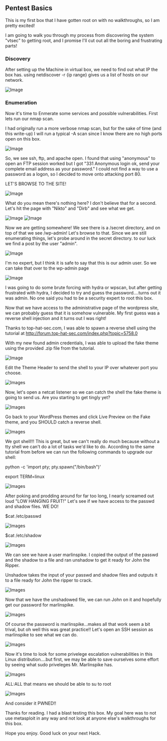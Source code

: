 ## Pentest Basics

This is my first box that I have gotten root on with no walkthroughs, so I am pretty excited!

I am going to walk you through my process from discovering the system "vtsec" to getting root, and I promise I'll cut out all the boring and frustrating parts!

### Discovery

After setting up the Machine in virtual box, we need to find out what IP the box has.
using netdiscover -r {ip range} gives us a list of hosts on our network.
  
![Image](https://mattp789.github.io/images/discovery.png)

### Enumeration
Now it's time to Enmerate some services and possible vulnerabilities. First lets run our nmap scan.

I had originally run a more verbose nmap scan, but for the sake of time (and this write-up) I will run a typical -A scan since I know there are no high ports open on this box.

![Image](https://mattp789.github.io/images/nmap.png)

So, we see ssh, ftp, and apache open. I found that using "anonymous" to open an FTP session worked but I got "331 Anonymous login ok, send your complete email address as your password." I could not find a way to use a password as a logon, so I decided to move onto attacking port 80.

LET'S BROWSE TO THE SITE!

![Image](https://mattp789.github.io/images/webpage.png)

What do you mean there's nothing here? I don't believe that for a second. Let's hit the page with "Nikto" and "Dirb" and see what we get.

![Image](https://mattp789.github.io/images/Screenshot%20from%202018-04-02%2017-54-54.png)
![Image](https://mattp789.github.io/images/Screenshot%20from%202018-04-02%2017-56-20.png)

Now we are getting somewhere! We see there is a /secret directory, and on top of that we see /wp-admin! Let's browse to that. Since we are still enumerating things, let's probe around in the secret directory. to our luck we find a post by the user "admin".

![Image](https://mattp789.github.io/images/user.png)

I'm no expert, but I think it is safe to say that this is our admin user. So we can take that over to the wp-admin page

![Image](https://mattp789.github.io/images/admin.png)

I was going to do some brute forcing with hydra or wpscan, but after getting frustrated with hydra, I decided to try and guess the password....turns out it was admin. No one said you had to be a security expert to root this box.

Now that we have access to the administrative page of the wordpress site, we can probably guess that it is somehow vulnerable. My first guess was a reverse shell injection and it turns out I was right!

Thanks to top-hat-sec.com, I was able to spawn a reverse shell using the tutorial at http://forum.top-hat-sec.com/index.php?topic=5758.0

With my new found admin credentials, I was able to upload the fake theme using the provided .zip file from the tutorial. 

![Image](https://mattp789.github.io/images/fake_theme.png)

Edit the Theme Header to send the shell to your IP over whatever port you choose.

![Images](https://mattp789.github.io/images/set_theme.png)

Now, let's open a netcat listener so we can catch the shell the fake theme is going to send us. Are you starting to get tingly yet?

![Images](https://mattp789.github.io/images/netcat_listener.png)

Go back to your WordPress themes and click Live Preview on the Fake theme, and you SHOULD catch a reverse shell.

![Images](https://mattp789.github.io/images/rev_shell.png)

We got shell!!! This is great, but we can't really do much because without a tty shell we can't do a lot of tasks we'd like to do. According to the same tutorial from before we can run the following commands to upgrade our shell:

python -c 'import pty; pty.spawn("/bin/bash")'

export TERM=linux

![Images](https://mattp789.github.io/images/upgrade_shell.png)


After poking and prodding around for far too long, I nearly screamed out loud "LOW HANGING FRUIT!" Let's see if we have access to the passwd and shadow files. WE DO!

$cat /etc/passwd

![Images](https://mattp789.github.io/images/passwd.png)

$cat /etc/shadow

![Images](https://mattp789.github.io/images/shadow.png)

We can see we have a user marlinspike. I copied the output of the passwd and the shadow to a file and ran unshadow to get it ready for John the Ripper.

Unshadow takes the input of your passwd and shadow files and outputs it to a file ready for John the ripper to crack.

![Images](https://mattp789.github.io/images/unshadow.png)

Now that we have the unshadowed file, we can run John on it and hopefully get our password for marlinspike.

![Images](https://mattp789.github.io/images/john.png)


Of course the password is marlinspike...makes all that work seem a bit trival, but oh well this was great practice!! Let's open an SSH session as marlinspike to see what we can do.

![Images](https://mattp789.github.io/images/login.png)

Now it's time to look for some privelege escalation vulnerabilities in this Linux distribution....but first, we may be able to save ourselves some effort by seeing what sudo priveleges Mr. Marlinspike has.

![Images](https://mattp789.github.io/images/sudo.png)


ALL:ALL that means we should be able to su to root

![Images](https://mattp789.github.io/images/root.png)

And consider it PWNED!!

Thanks for reading. I had a blast testing this box. My goal here was to not use metasploit in any way and not look at anyone else's walkthroughs for this box. 

Hope you enjoy. Good luck on your next Hack.



